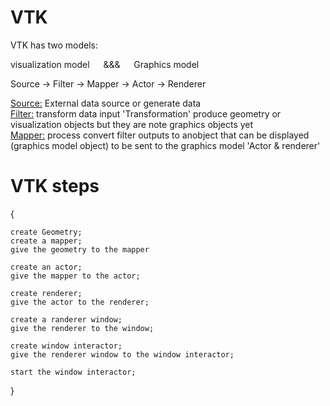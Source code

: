 # VTK

VTK has two models: 

visualization model &emsp; &&& &emsp; Graphics model

Source &#8594; Filter &#8594; Mapper &#8594; Actor &#8594; Renderer

<ins>Source:</ins> External data source or generate data<br>
<ins>Filter:</ins> transform data input 'Transformation' produce geometry or visualization objects but they are note graphics objects yet<br>
<ins>Mapper:</ins> process convert filter outputs to anobject that can be displayed (graphics model object) to be sent to the graphics model 'Actor & renderer'<br>

# VTK steps
{
    
    create Geometry;
    create a mapper;
    give the geometry to the mapper

    create an actor;
    give the mapper to the actor;

    create renderer;
    give the actor to the renderer;

    create a randerer window;
    give the renderer to the window;

    create window interactor;
    give the renderer window to the window interactor;

    start the window interactor;
}